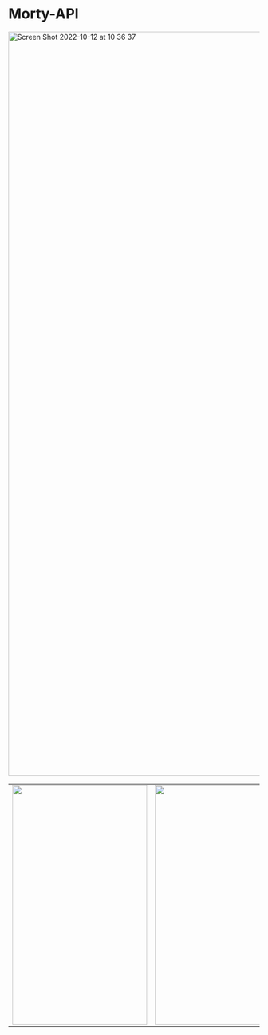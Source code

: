 # Morty-API

<img width="1493" alt="Screen Shot 2022-10-12 at 10 36 37" src="https://user-images.githubusercontent.com/76002783/195258802-09845084-eb55-4d19-921a-ab19675febd0.png">

<table>
  <tr>
    <td><img src="https://user-images.githubusercontent.com/76002783/195258807-199c8989-c00a-4d1b-b684-a47b2285fe3b.png" width=270 height=480></td>
    <td><img src="https://user-images.githubusercontent.com/76002783/195258804-8e8d81e8-7aaa-485c-aab3-2bfd789e42a3.png" width=270 height=480></td>
    <td><img src="https://user-images.githubusercontent.com/76002783/195258751-e35f1619-9eb5-48e8-8adc-5867e327cc4c.png" width=270 height=480></td>
  </tr>
 </table>
